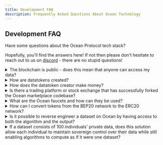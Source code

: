 ```yaml
---
title: Development FAQ
description: Frequently Asked Questions About Ocean Technology
---
```

## Development FAQ

Have some questions about the Ocean Protocol tech stack?

Hopefully, you'll find the answers here! If not then please don't hesitate to reach out to us on [discord](https://discord.gg/EdmenE7eTj) - there are no stupid questions!

<details>
<summary>The blockchain is public - does this mean that anyone can access my data?</summary>

The blockchain being public means that transaction information is transparent and can be viewed by anyone. However, your data isn't directly accessible to the public. Ocean Protocol employs various mechanisms, including encryption and access control, to safeguard your data. Access to the data is determined by the permissions you set, ensuring that only authorized users can retrieve and work with your data. So, while blockchain transactions are public, your data remains protected and accessible only to those with proper authorization.

</details>

<details>
<summary>How are datatokens created?</summary>

Datatokens are created within the Ocean Protocol ecosystem when you tokenize a dataset(convert a dataset into a fungible token that can be traded). More details, on the [datatokens page](../developers/contracts/datatokens.md)
</details>

<details>
<summary>How does the datatoken creator make money?</summary>

You can generate revenue as a dataset publisher by selling datatokens to access your published dataset. For more details, please visit the [community monetization](https://docs.oceanprotocol.com/developers/community-monetization#1.-publishing-and-selling-data) page. 
</details>

<details>
<summary>Is there a trading platform or stock exchange that has successfully forked the Ocean marketplace codebase?</summary>

Ocean technology is actively used by Daimler/Acentrik, deltaDAO/GAIA-X, and several other entities. You can find further details on the Ocean [ecosystem page](https://oceanprotocol.com/explore/ecosystem).

</details>

<details>
<summary>What are the Ocean faucets and how can they be used?</summary>

An Ocean faucet is a site to get (fake) OCEAN for use on a given testnet. There's an Ocean faucet for each testnet that Ocean is deployed to. The [networks](../discover/networks/) page have more information.
</details>

<details>
<summary>How can I convert tokens from the BEP20 network to the ERC20 network?</summary>

Please follow this [tutorial](https://x.com/ASI_Alliance/status/1848393597722165429) to bridge from/to BNB Smart Chain. Please double-check the addresses and make sure you are using the right smart contracts.
</details>

<details>
<summary>Is it possible to reverse engineer a dataset on Ocean by having access to both the algorithm and the output? </summary>

Not to our knowledge. But please, give it a shot and share the results with us 😄

PS: We offer good rewards 😇
</details>

<details>
<summary>If a dataset consists of 100 individuals' private data, does this solution allow each individual to maintain sovereign control over their data while still enabling algorithms to compute as if it were one dataset?</summary>

Yes. Each individual could publish their dataset themselves, to get a data NFT. From the data NFT, they can mint datatokens which are to access the data. They have sovereign control over this, as hold the keys to the data NFTs and datatokens, and have great flexibility in how to give others access. For example, they could send a datatoken to a DAO for the DAO can manage. Or they could grant datatoken-minting permissions to the DAO. The DAO could use this to assemble a dataset across 100 individuals. ⁣
⁣
Learn more about Data NFTs on the [Docs](../developers/contracts/data-nfts).
</details>
